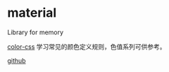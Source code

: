 # material
Library for memory

[color-css](./color.css)
学习常见的颜色定义规则，色值系列可供参考。

[github](./github.md)
